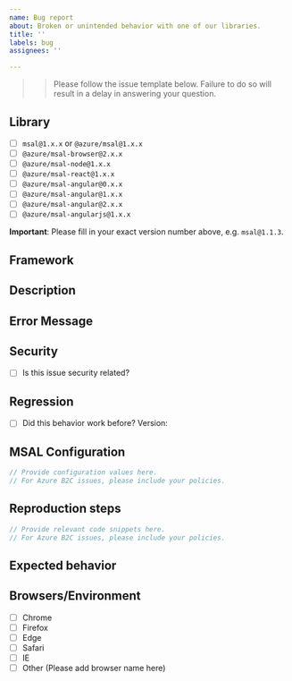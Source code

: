 ```yaml
---
name: Bug report
about: Broken or unintended behavior with one of our libraries.
title: ''
labels: bug
assignees: ''

---
```


>> Please follow the issue template below. Failure to do so will result in a delay in answering your question.

## Library
- [ ] `msal@1.x.x` or `@azure/msal@1.x.x`
- [ ] `@azure/msal-browser@2.x.x`
- [ ] `@azure/msal-node@1.x.x`
- [ ] `@azure/msal-react@1.x.x`
- [ ] `@azure/msal-angular@0.x.x`
- [ ] `@azure/msal-angular@1.x.x`
- [ ] `@azure/msal-angular@2.x.x`
- [ ] `@azure/msal-angularjs@1.x.x`

**Important**: Please fill in your exact version number above, e.g. `msal@1.1.3`.

## Framework

## Description

## Error Message

## Security
- [ ] Is this issue security related?

## Regression
- [ ] Did this behavior work before? 
Version:

## MSAL Configuration

```js
// Provide configuration values here.
// For Azure B2C issues, please include your policies.
```

## Reproduction steps
```js
// Provide relevant code snippets here.
// For Azure B2C issues, please include your policies.
```

## Expected behavior

## Browsers/Environment
- [ ] Chrome
- [ ] Firefox
- [ ] Edge
- [ ] Safari
- [ ] IE
- [ ] Other (Please add browser name here)
